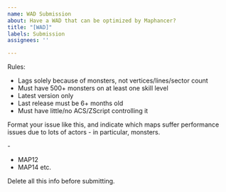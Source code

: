 ```yaml
---
name: WAD Submission
about: Have a WAD that can be optimized by Maphancer?
title: "[WAD]"
labels: Submission
assignees: ''

---
```


Rules:

* Lags solely because of monsters, not vertices/lines/sector count
* Must have 500+ monsters on at least one skill level
* Latest version only
* Last release must be 6+ months old
* Must have little/no ACS/ZScript controlling it

Format your issue like this, and indicate which maps suffer performance issues due to lots of actors - in particular, monsters.

<WAD Name> - <Download Link>
* MAP12
* MAP14
etc.

Delete all this info before submitting.
